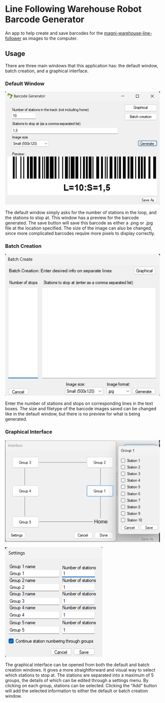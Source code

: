 # Line Following Warehouse Robot Barcode Generator
An app to help create and save barcodes for the [magni-warehouse-line-follower](https://github.com/dylancajigas/magni-warehouse-line-follower) as images to the computer.

## Usage
There are three main windows that this application has: the default window, batch creation, and a graphical interface. 

### Default Window

![default](images/default.png)

The default window simply asks for the number of stations in the loop, and the stations to stop at. This window has a preview for the barcode generated. The save button will save this barcode as either a .png or .jpg file at the location specified. The size of the image can also be changed, since more complicated barcodes require more pixels to display correctly.

### Batch Creation

![batch](images/batch.png)

Enter the number of stations and stops on corresponding lines in the text boxes. The size and filetype of the barcode images saved can be changed like in the default window, but there is no preview for what is being generated. 

### Graphical Interface

![graphical](images/graphical.png)

![settings](images/settings.png)

The graphical interface can be opened from both the default and batch creation windows. It gives a more straightforward and visual way to select which stations to stop at. The stations are separated into a maximum of 5 groups, the details of which can be edited through a settings menu. By clicking on each group, stations can be selected. Clicking the "Add" button will add the selected information to either the default or batch creation window.